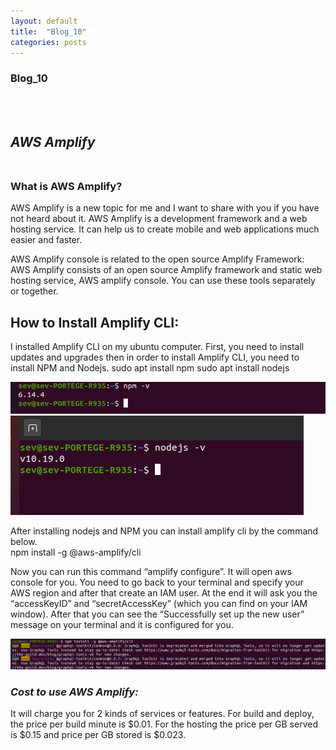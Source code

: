 ```yaml
---
layout: default
title:  "Blog_10"
categories: posts
---
```


### Blog_10
<br><br>


## *AWS Amplify*<br><br>

### What is AWS Amplify?<br>


AWS Amplify is a new topic for me and I want to share with you if you have not heard about it. AWS Amplify is a development framework and a web hosting service. It can help us to create mobile and web applications much easier and faster. 

AWS Amplify console is related to the open source Amplify Framework: AWS Amplify consists of an open source Amplify framework and static web hosting service, AWS amplify console. You can use these tools separately or together.<br>  

## How to Install Amplify CLI:<br>

I installed Amplify CLI on my ubuntu computer. First, you need to install updates and upgrades then in order to install Amplify CLI, you need to install NPM and Nodejs.<be>
sudo apt install npm
sudo apt install nodejs<br>


![image](https://raw.githubusercontent.com/sevakZ/sevakZ.github.io/master/docs/_image/blog10-1.png)<br>
![image](https://raw.githubusercontent.com/sevakZ/sevakZ.github.io/master/docs/_image/blog10-2.png)<br>

After installing nodejs and NPM you can install amplify cli by the command below.<br>
npm install -g @aws-amplify/cli

Now you can run  this command “amplify configure”. It will open aws console for you. You need to go back to your terminal and specify your AWS region and after that create an IAM user. At the end it will ask you the “accessKeyID” and “secretAccessKey” (which you can find on your IAM window). After that you can see the “Successfully set up the new user” message on your terminal and it is configured for you.

![image](https://raw.githubusercontent.com/sevakZ/sevakZ.github.io/master/docs/_image/blog10-3.png)<br>


### *Cost to use AWS Amplify:*
It will charge you for 2 kinds of services or features. For build and deploy, the price per build minute is $0.01. For the hosting the price per GB served is $0.15 and price per GB stored is $0.023.<br><br><br><br><br>
